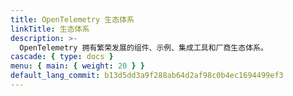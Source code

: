 ```yaml
---
title: OpenTelemetry 生态体系
linkTitle: 生态体系
description: >-
  OpenTelemetry 拥有繁荣发展的组件、示例、集成工具和厂商生态体系。
cascade: { type: docs }
menu: { main: { weight: 20 } }
default_lang_commit: b13d5dd3a9f288ab64d2af98c0b4ec1694499ef3
---
```


